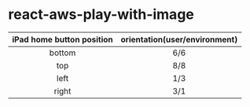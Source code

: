 # react-aws-play-with-image

| iPad home button position | orientation(user/environment) |
|:---:|:---:|
| bottom | 6/6 |
| top | 8/8 |
| left | 1/3 |
| right | 3/1 |